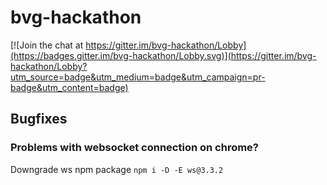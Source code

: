 # bvg-hackathon

[![Join the chat at https://gitter.im/bvg-hackathon/Lobby](https://badges.gitter.im/bvg-hackathon/Lobby.svg)](https://gitter.im/bvg-hackathon/Lobby?utm_source=badge&utm_medium=badge&utm_campaign=pr-badge&utm_content=badge)




## Bugfixes

### Problems with websocket connection on chrome? 
Downgrade ws npm package
```npm i -D -E ws@3.3.2```